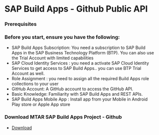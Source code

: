 # SAP Build Apps - Github Public API

### Prerequisites

### Before you start, ensure you have the following:

* SAP Build Apps Subscription: You need a subscription to SAP Build Apps in the SAP Business Technology Platform (BTP). You can also use the Trial Account with limited capabilities
* SAP Cloud Identity Services :  you need a activate SAP Cloud Identity Services to get access to SAP Build Apps.. you can use BTP Trial Account as well.
* Role Assignment : you need to assign all the required Build Apps role collections to your user
* GitHub Account: A GitHub account to access the GitHub API.
* Basic Knowledge: Familiarity with SAP Build Apps and REST APIs.
* SAP Build Apps Mobile App : Install app from your Mobile in Android Play store or Apple App store


### Download MTAR SAP Build Apps Project - Github
* [Download]()
